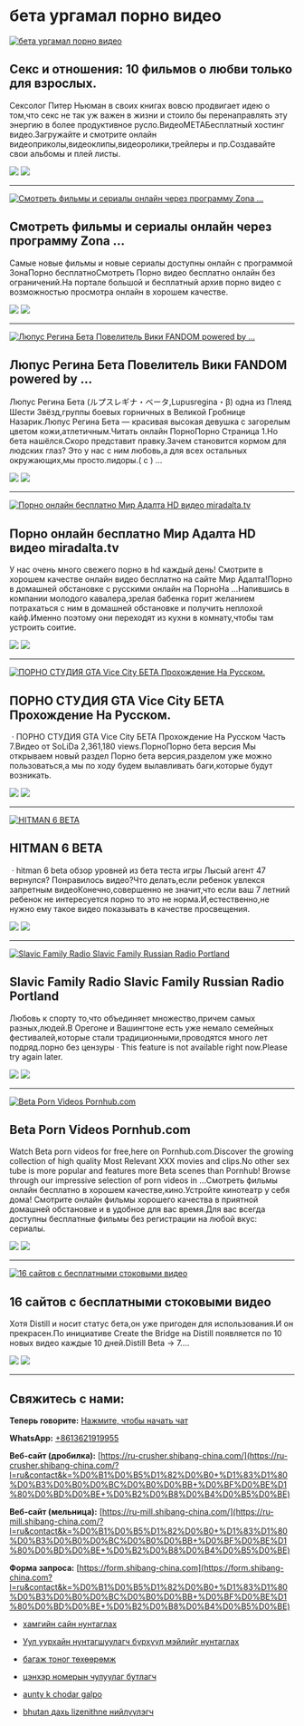 # бета ургамал порно видео

<a href="https://swt.shibang-china.com/?l=ru&img&k=%D0%B1%D0%B5%D1%82%D0%B0+%D1%83%D1%80%D0%B3%D0%B0%D0%BC%D0%B0%D0%BB+%D0%BF%D0%BE%D1%80%D0%BD%D0%BE+%D0%B2%D0%B8%D0%B4%D0%B5%D0%BE" target="_blank">![бета ургамал порно видео](http://static.shibang-china.com/all-800x300/189.jpg)</a>

## Секс и отношения: 10 фильмов о любви только для взрослых.
Сексолог Питер Ньюман в своих книгах вовсю продвигает идею о том,что секс не так уж важен в жизни и стоило бы перенаправлять эту энергию в более продуктивное русло.ВидеоМЕТАБесплатный хостинг видео.Загружайте и смотрите онлайн видеоприколы,видеоклипы,видеоролики,трейлеры и пр.Создавайте свои альбомы и плей листы.


<a href="https://whatsapp.shibangsoft.com/WhatsApp.php" target="_blank" title="WhatsApp">![](http://static.shibang-china.com/icon/whatsapp.png)</a> <a href="https://swt.shibang-china.com/?l=ru&icon&k=%D0%B1%D0%B5%D1%82%D0%B0+%D1%83%D1%80%D0%B3%D0%B0%D0%BC%D0%B0%D0%BB+%D0%BF%D0%BE%D1%80%D0%BD%D0%BE+%D0%B2%D0%B8%D0%B4%D0%B5%D0%BE" target="_blank">![](http://static.shibang-china.com/icon/chat-ru.png)</a>

---

<a href="https://swt.shibang-china.com/?l=ru&img&k=%D0%B1%D0%B5%D1%82%D0%B0+%D1%83%D1%80%D0%B3%D0%B0%D0%BC%D0%B0%D0%BB+%D0%BF%D0%BE%D1%80%D0%BD%D0%BE+%D0%B2%D0%B8%D0%B4%D0%B5%D0%BE" target="_blank">![Смотреть фильмы и сериалы онлайн через программу Zona …](http://static.shibang-china.com/all-800x300/875.jpg)</a>

## Смотреть фильмы и сериалы онлайн через программу Zona …
Самые новые фильмы и новые сериалы доступны онлайн с программой ЗонаПорно бесплатноСмотреть Порно видео бесплатно онлайн без ограничений.На портале большой и бесплатный архив порно видео с возможностью просмотра онлайн в хорошем качестве.


<a href="https://whatsapp.shibangsoft.com/WhatsApp.php" target="_blank" title="WhatsApp">![](http://static.shibang-china.com/icon/whatsapp.png)</a> <a href="https://swt.shibang-china.com/?l=ru&icon&k=%D0%B1%D0%B5%D1%82%D0%B0+%D1%83%D1%80%D0%B3%D0%B0%D0%BC%D0%B0%D0%BB+%D0%BF%D0%BE%D1%80%D0%BD%D0%BE+%D0%B2%D0%B8%D0%B4%D0%B5%D0%BE" target="_blank">![](http://static.shibang-china.com/icon/chat-ru.png)</a>

---

<a href="https://swt.shibang-china.com/?l=ru&img&k=%D0%B1%D0%B5%D1%82%D0%B0+%D1%83%D1%80%D0%B3%D0%B0%D0%BC%D0%B0%D0%BB+%D0%BF%D0%BE%D1%80%D0%BD%D0%BE+%D0%B2%D0%B8%D0%B4%D0%B5%D0%BE" target="_blank">![Люпус Регина Бета Повелитель Вики FANDOM powered by …](http://static.shibang-china.com/all-800x300/1187.jpg)</a>

## Люпус Регина Бета Повелитель Вики FANDOM powered by …
Люпус Регина Бета (ルプスレギナ・ベータ,Lupusregina・β) одна из Плеяд Шести Звёзд,группы боевых горничных в Великой Гробнице Назарик.Люпус Регина Бета — красивая высокая девушка с загорелым цветом кожи,атлетичным.Читать онлайн ПорноПорно Страница 1.Но бета нашёлся.Скоро представит правку.Зачем становится кормом для людских глаз? Это у нас с ним любовь,а для всех остальных окружающих,мы просто.пидоры.( с ) …


<a href="https://whatsapp.shibangsoft.com/WhatsApp.php" target="_blank" title="WhatsApp">![](http://static.shibang-china.com/icon/whatsapp.png)</a> <a href="https://swt.shibang-china.com/?l=ru&icon&k=%D0%B1%D0%B5%D1%82%D0%B0+%D1%83%D1%80%D0%B3%D0%B0%D0%BC%D0%B0%D0%BB+%D0%BF%D0%BE%D1%80%D0%BD%D0%BE+%D0%B2%D0%B8%D0%B4%D0%B5%D0%BE" target="_blank">![](http://static.shibang-china.com/icon/chat-ru.png)</a>

---

<a href="https://swt.shibang-china.com/?l=ru&img&k=%D0%B1%D0%B5%D1%82%D0%B0+%D1%83%D1%80%D0%B3%D0%B0%D0%BC%D0%B0%D0%BB+%D0%BF%D0%BE%D1%80%D0%BD%D0%BE+%D0%B2%D0%B8%D0%B4%D0%B5%D0%BE" target="_blank">![Порно онлайн бесплатно Мир Адалта HD видео miradalta.tv](http://static.shibang-china.com/all-800x300/651.jpg)</a>

## Порно онлайн бесплатно Мир Адалта HD видео miradalta.tv
У нас очень много свежего порно в hd каждый день! Смотрите в хорошем качестве онлайн видео бесплатно на сайте Мир Адалта!Порно в домашней обстановке с русскими онлайн на ПорноНа …Напившись в компании молодого кавалера,зрелая бабенка горит желанием потрахаться с ним в домашней обстановке и получить неплохой кайф.Именно поэтому они переходят из кухни в комнату,чтобы там устроить соитие.


<a href="https://whatsapp.shibangsoft.com/WhatsApp.php" target="_blank" title="WhatsApp">![](http://static.shibang-china.com/icon/whatsapp.png)</a> <a href="https://swt.shibang-china.com/?l=ru&icon&k=%D0%B1%D0%B5%D1%82%D0%B0+%D1%83%D1%80%D0%B3%D0%B0%D0%BC%D0%B0%D0%BB+%D0%BF%D0%BE%D1%80%D0%BD%D0%BE+%D0%B2%D0%B8%D0%B4%D0%B5%D0%BE" target="_blank">![](http://static.shibang-china.com/icon/chat-ru.png)</a>

---

<a href="https://swt.shibang-china.com/?l=ru&img&k=%D0%B1%D0%B5%D1%82%D0%B0+%D1%83%D1%80%D0%B3%D0%B0%D0%BC%D0%B0%D0%BB+%D0%BF%D0%BE%D1%80%D0%BD%D0%BE+%D0%B2%D0%B8%D0%B4%D0%B5%D0%BE" target="_blank">![ПОРНО СТУДИЯ GTA Vice City БЕТА Прохождение На Русском.](http://static.shibang-china.com/all-800x300/827.jpg)</a>

## ПОРНО СТУДИЯ GTA Vice City БЕТА Прохождение На Русском.
&nbsp;&#0183;&#32;ПОРНО СТУДИЯ GTA Vice City БЕТА Прохождение На Русском Часть 7.Видео от SoLiDa 2,361,180 views.ПорноПорно бета версия Мы открываем новый раздел Порно бета версия,разделом уже можно пользоваться,а мы по ходу будем вылавливать баги,которые будут возникать.


<a href="https://whatsapp.shibangsoft.com/WhatsApp.php" target="_blank" title="WhatsApp">![](http://static.shibang-china.com/icon/whatsapp.png)</a> <a href="https://swt.shibang-china.com/?l=ru&icon&k=%D0%B1%D0%B5%D1%82%D0%B0+%D1%83%D1%80%D0%B3%D0%B0%D0%BC%D0%B0%D0%BB+%D0%BF%D0%BE%D1%80%D0%BD%D0%BE+%D0%B2%D0%B8%D0%B4%D0%B5%D0%BE" target="_blank">![](http://static.shibang-china.com/icon/chat-ru.png)</a>

---

<a href="https://swt.shibang-china.com/?l=ru&img&k=%D0%B1%D0%B5%D1%82%D0%B0+%D1%83%D1%80%D0%B3%D0%B0%D0%BC%D0%B0%D0%BB+%D0%BF%D0%BE%D1%80%D0%BD%D0%BE+%D0%B2%D0%B8%D0%B4%D0%B5%D0%BE" target="_blank">![HITMAN 6 BETA](http://static.shibang-china.com/all-800x300/165.jpg)</a>

## HITMAN 6 BETA
&nbsp;&#0183;&#32;hitman 6 beta обзор уровней из бета теста игры Лысый агент 47 вернулся? Понравилось видео?Что делать,если ребенок увлекся запретным видеоКонечно,совершенно не значит,что если ваш 7 летний ребенок не интересуется порно то это не норма.И,естественно,не нужно ему такое видео показывать в качестве просвещения.


<a href="https://whatsapp.shibangsoft.com/WhatsApp.php" target="_blank" title="WhatsApp">![](http://static.shibang-china.com/icon/whatsapp.png)</a> <a href="https://swt.shibang-china.com/?l=ru&icon&k=%D0%B1%D0%B5%D1%82%D0%B0+%D1%83%D1%80%D0%B3%D0%B0%D0%BC%D0%B0%D0%BB+%D0%BF%D0%BE%D1%80%D0%BD%D0%BE+%D0%B2%D0%B8%D0%B4%D0%B5%D0%BE" target="_blank">![](http://static.shibang-china.com/icon/chat-ru.png)</a>

---

<a href="https://swt.shibang-china.com/?l=ru&img&k=%D0%B1%D0%B5%D1%82%D0%B0+%D1%83%D1%80%D0%B3%D0%B0%D0%BC%D0%B0%D0%BB+%D0%BF%D0%BE%D1%80%D0%BD%D0%BE+%D0%B2%D0%B8%D0%B4%D0%B5%D0%BE" target="_blank">![Slavic Family Radio Slavic Family Russian Radio Portland](http://static.shibang-china.com/all-800x300/518.jpg)</a>

## Slavic Family Radio Slavic Family Russian Radio Portland
Любовь к спорту то,что объединяет множество,причем самых разных,людей.В Орегоне и Вашингтоне есть уже немало семейных фестивалей,которые стали традиционными,проводятся много лет подряд.порно без цензуры&nbsp;&#0183;&#32;This feature is not available right now.Please try again later.


<a href="https://whatsapp.shibangsoft.com/WhatsApp.php" target="_blank" title="WhatsApp">![](http://static.shibang-china.com/icon/whatsapp.png)</a> <a href="https://swt.shibang-china.com/?l=ru&icon&k=%D0%B1%D0%B5%D1%82%D0%B0+%D1%83%D1%80%D0%B3%D0%B0%D0%BC%D0%B0%D0%BB+%D0%BF%D0%BE%D1%80%D0%BD%D0%BE+%D0%B2%D0%B8%D0%B4%D0%B5%D0%BE" target="_blank">![](http://static.shibang-china.com/icon/chat-ru.png)</a>

---

<a href="https://swt.shibang-china.com/?l=ru&img&k=%D0%B1%D0%B5%D1%82%D0%B0+%D1%83%D1%80%D0%B3%D0%B0%D0%BC%D0%B0%D0%BB+%D0%BF%D0%BE%D1%80%D0%BD%D0%BE+%D0%B2%D0%B8%D0%B4%D0%B5%D0%BE" target="_blank">![Beta Porn Videos Pornhub.com](http://static.shibang-china.com/all-800x300/1433.jpg)</a>

## Beta Porn Videos Pornhub.com
Watch Beta porn videos for free,here on Pornhub.com.Discover the growing collection of high quality Most Relevant XXX movies and clips.No other sex tube is more popular and features more Beta scenes than Pornhub! Browse through our impressive selection of porn videos in …Смотреть фильмы онлайн бесплатно в хорошем качестве,кино.Устройте кинотеатр у себя дома! Смотрите онлайн фильмы хорошего качества в приятной домашней обстановке и в удобное для вас время.Для вас всегда доступны бесплатные фильмы без регистрации на любой вкус: сериалы.


<a href="https://whatsapp.shibangsoft.com/WhatsApp.php" target="_blank" title="WhatsApp">![](http://static.shibang-china.com/icon/whatsapp.png)</a> <a href="https://swt.shibang-china.com/?l=ru&icon&k=%D0%B1%D0%B5%D1%82%D0%B0+%D1%83%D1%80%D0%B3%D0%B0%D0%BC%D0%B0%D0%BB+%D0%BF%D0%BE%D1%80%D0%BD%D0%BE+%D0%B2%D0%B8%D0%B4%D0%B5%D0%BE" target="_blank">![](http://static.shibang-china.com/icon/chat-ru.png)</a>

---

<a href="https://swt.shibang-china.com/?l=ru&img&k=%D0%B1%D0%B5%D1%82%D0%B0+%D1%83%D1%80%D0%B3%D0%B0%D0%BC%D0%B0%D0%BB+%D0%BF%D0%BE%D1%80%D0%BD%D0%BE+%D0%B2%D0%B8%D0%B4%D0%B5%D0%BE" target="_blank">![16 сайтов с бесплатными стоковыми видео](http://static.shibang-china.com/all-800x300/1301.jpg)</a>

## 16 сайтов с бесплатными стоковыми видео
Хотя Distill и носит статус бета,он уже пригоден для использования.И он прекрасен.По инициативе Create the Bridge на Distill появляется по 10 новых видео каждые 10 дней.Distill Beta → 7.…

<a href="https://whatsapp.shibangsoft.com/WhatsApp.php" target="_blank" title="WhatsApp">![](http://static.shibang-china.com/icon/whatsapp.png)</a> <a href="https://swt.shibang-china.com/?l=ru&icon&k=%D0%B1%D0%B5%D1%82%D0%B0+%D1%83%D1%80%D0%B3%D0%B0%D0%BC%D0%B0%D0%BB+%D0%BF%D0%BE%D1%80%D0%BD%D0%BE+%D0%B2%D0%B8%D0%B4%D0%B5%D0%BE" target="_blank">![](http://static.shibang-china.com/icon/chat-ru.png)</a>

---
## Свяжитесь с нами:

**Теперь говорите:** [Нажмите, чтобы начать чат](https://swt.shibang-china.com?l=ru&contact&k=%D0%B1%D0%B5%D1%82%D0%B0+%D1%83%D1%80%D0%B3%D0%B0%D0%BC%D0%B0%D0%BB+%D0%BF%D0%BE%D1%80%D0%BD%D0%BE+%D0%B2%D0%B8%D0%B4%D0%B5%D0%BE)

**WhatsApp:**  [+8613621919955](https://whatsapp.shibangsoft.com/WhatsApp.php)

**Веб-сайт (дробилка):** [https://ru-crusher.shibang-china.com/](https://ru-crusher.shibang-china.com/?l=ru&contact&k=%D0%B1%D0%B5%D1%82%D0%B0+%D1%83%D1%80%D0%B3%D0%B0%D0%BC%D0%B0%D0%BB+%D0%BF%D0%BE%D1%80%D0%BD%D0%BE+%D0%B2%D0%B8%D0%B4%D0%B5%D0%BE)

**Веб-сайт (мельница):** [https://ru-mill.shibang-china.com/](https://ru-mill.shibang-china.com/?l=ru&contact&k=%D0%B1%D0%B5%D1%82%D0%B0+%D1%83%D1%80%D0%B3%D0%B0%D0%BC%D0%B0%D0%BB+%D0%BF%D0%BE%D1%80%D0%BD%D0%BE+%D0%B2%D0%B8%D0%B4%D0%B5%D0%BE)

**Форма запроса:** [https://form.shibang-china.com](https://form.shibang-china.com?l=ru&contact&k=%D0%B1%D0%B5%D1%82%D0%B0+%D1%83%D1%80%D0%B3%D0%B0%D0%BC%D0%B0%D0%BB+%D0%BF%D0%BE%D1%80%D0%BD%D0%BE+%D0%B2%D0%B8%D0%B4%D0%B5%D0%BE)

* [хамгийн сайн нунтаглах](../129/%D1%85%D0%B0%D0%BC%D0%B3%D0%B8%D0%B9%D0%BD%20%D1%81%D0%B0%D0%B9%D0%BD%20%D0%BD%D1%83%D0%BD%D1%82%D0%B0%D0%B3%D0%BB%D0%B0%D1%85.md)

* [Уул уурхайн нунтагшуулагч бүрхүүл мэйлийг нунтаглах](../130/%D0%A3%D1%83%D0%BB%20%D1%83%D1%83%D1%80%D1%85%D0%B0%D0%B9%D0%BD%20%D0%BD%D1%83%D0%BD%D1%82%D0%B0%D0%B3%D1%88%D1%83%D1%83%D0%BB%D0%B0%D0%B3%D1%87%20%D0%B1%D2%AF%D1%80%D1%85%D2%AF%D2%AF%D0%BB%20%D0%BC%D1%8D%D0%B9%D0%BB%D0%B8%D0%B9%D0%B3%20%D0%BD%D1%83%D0%BD%D1%82%D0%B0%D0%B3%D0%BB%D0%B0%D1%85.md)

* [багаж тоног төхөөрөмж](../130/%D0%B1%D0%B0%D0%B3%D0%B0%D0%B6%20%D1%82%D0%BE%D0%BD%D0%BE%D0%B3%20%D1%82%D3%A9%D1%85%D3%A9%D3%A9%D1%80%D3%A9%D0%BC%D0%B6.md)

* [цэнхэр номерын чулуулаг бутлагч](../127/%D1%86%D1%8D%D0%BD%D1%85%D1%8D%D1%80%20%D0%BD%D0%BE%D0%BC%D0%B5%D1%80%D1%8B%D0%BD%20%D1%87%D1%83%D0%BB%D1%83%D1%83%D0%BB%D0%B0%D0%B3%20%D0%B1%D1%83%D1%82%D0%BB%D0%B0%D0%B3%D1%87.md)

* [aunty k chodar galpo](../128/aunty%20k%20chodar%20galpo.md)

* [bhutan дахь lizenithne нийлүүлэгч](../128/bhutan%20%D0%B4%D0%B0%D1%85%D1%8C%20lizenithne%20%D0%BD%D0%B8%D0%B9%D0%BB%D2%AF%D2%AF%D0%BB%D1%8D%D0%B3%D1%87.md)